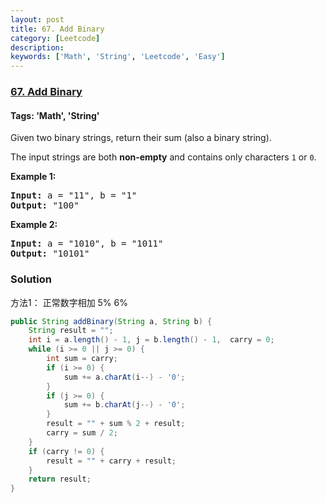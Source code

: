 ```yaml
---
layout: post
title: 67. Add Binary
category: [Leetcode]
description: 
keywords: ['Math', 'String', 'Leetcode', 'Easy']
---
```

### [67. Add Binary](https://leetcode.com/problems/add-binary)

#### Tags: 'Math', 'String'

<div class="content__u3I1 question-content__JfgR"><div><p>Given two binary strings, return their sum (also a binary string).</p>
<p>The input strings are both <strong>non-empty</strong> and contains only characters <code>1</code> or <code>0</code>.</p>
<p><strong>Example 1:</strong></p>
<pre><strong>Input:</strong> a = "11", b = "1"
<strong>Output:</strong> "100"</pre>
<p><strong>Example 2:</strong></p>
<pre><strong>Input:</strong> a = "1010", b = "1011"
<strong>Output:</strong> "10101"</pre>
</div></div>

### Solution
方法1： 正常数字相加  5% 6%
```java
public String addBinary(String a, String b) {
    String result = "";
    int i = a.length() - 1, j = b.length() - 1,  carry = 0;
    while (i >= 0 || j >= 0) {
        int sum = carry;
        if (i >= 0) {
            sum += a.charAt(i--) - '0';
        }
        if (j >= 0) {
            sum += b.charAt(j--) - '0';
        }
        result = "" + sum % 2 + result;
        carry = sum / 2;
    }
    if (carry != 0) {
        result = "" + carry + result;
    }
    return result;
}
```